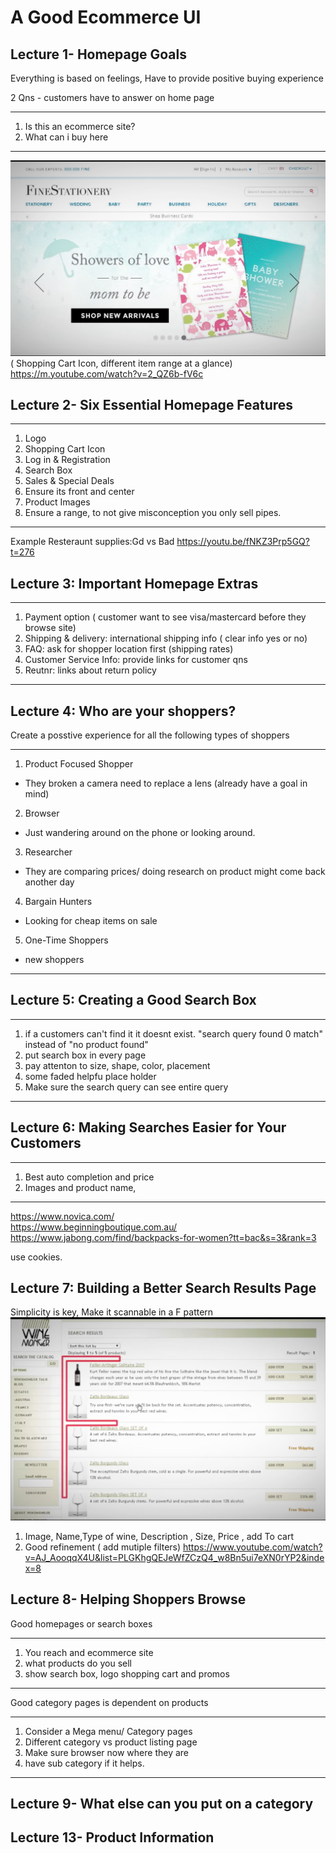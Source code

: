 # A Good Ecommerce UI

## Lecture 1- Homepage Goals
Everything is based on feelings, Have to provide positive buying experience  
  
2 Qns - customers have to answer on home page
***
1) Is this an ecommerce site?
2) What can i buy here
***

![images](https://github.com/KennySoh/ecommerce/blob/master/pics/homepage1.png)  
( Shopping Cart Icon, different item range at a glance)
https://m.youtube.com/watch?v=2_QZ6b-fV6c

## Lecture 2- Six Essential Homepage Features
***
1) Logo
2) Shopping Cart Icon
3) Log in & Registration
4) Search Box
5) Sales & Special Deals
  1) Ensure its front and center 
6) Product Images
  1) Ensure a range, to not give misconception you only sell pipes.
***
Example Resteraunt supplies:Gd vs Bad 
https://youtu.be/fNKZ3Prp5GQ?t=276

## Lecture 3: Important Homepage Extras
***
1) Payment option ( customer want to see visa/mastercard before they browse site)
2) Shipping & delivery: international shipping info ( clear info yes or no)
3) FAQ: ask for shopper location first (shipping rates)
4) Customer Service Info: provide links for customer qns
5) Reutnr: links about return policy
***

## Lecture 4: Who are your shoppers?
Create a posstive experience for all the following types of shoppers
***
1) Product Focused Shopper
  - They broken a camera need to replace a lens (already have a goal in mind)
2) Browser
  - Just wandering around on the phone or looking around.
3) Researcher
  - They are comparing prices/ doing research on product might come back another day
4) Bargain Hunters
  - Looking for cheap items on sale
5) One-Time Shoppers 
  - new shoppers
***

## Lecture 5: Creating a Good Search Box
***
1) if a customers can't find it it doesnt exist. "search query found 0 match" instead of "no product found"
2) put search box in every page
3) pay attenton to size, shape, color, placement
4) some faded helpfu place holder
5) Make sure the search query can see entire query
***

## Lecture 6: Making Searches Easier for Your Customers
***
1) Best auto completion and price
2) Images and product name, 
***
https://www.novica.com/  
https://www.beginningboutique.com.au/  
https://www.jabong.com/find/backpacks-for-women?tt=bac&s=3&rank=3 
  
use cookies.  
  
## Lecture 7: Building a Better Search Results Page
Simplicity is key, Make it scannable in a F pattern  
![images](https://github.com/KennySoh/ecommerce/blob/master/pics/F-pattern.png)  
1) Image, Name,Type of wine, Description , Size, Price , add To cart
2) Good refinement ( add mutiple filters)
https://www.youtube.com/watch?v=AJ_AooqqX4U&list=PLGKhgQEJeWfZCzQ4_w8Bn5ui7eXN0rYP2&index=8


## Lecture 8- Helping Shoppers Browse
Good homepages or search boxes
***
1) You reach and ecommerce site
2) what products do you sell
3) show search box, logo shopping cart and promos
***
  
Good category pages is dependent on products
***
1) Consider a Mega menu/ Category pages
2) Different category vs product listing page
3) Make sure browser now where they are
4) have sub category if it helps.
***

## Lecture 9- What else can you put on a category
## Lecture 13- Product Information
